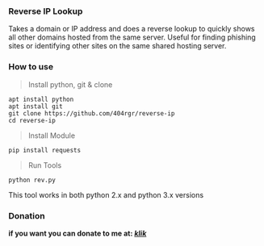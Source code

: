 ### Reverse IP Lookup
Takes a domain or IP address and does a reverse lookup to quickly shows all other domains hosted from the same server. Useful for finding phishing sites or identifying other sites on the same shared hosting server.

### How to use
> Install python, git & clone
```
apt install python
apt install git
git clone https://github.com/404rgr/reverse-ip
cd reverse-ip
```
> Install Module
```
pip install requests
```
> Run Tools
```
python rev.py
```
This tool works in both python 2.x and python 3.x versions

### Donation
**if you want you can donate to me at: _[klik](https://saweria.co/pausi)_**
